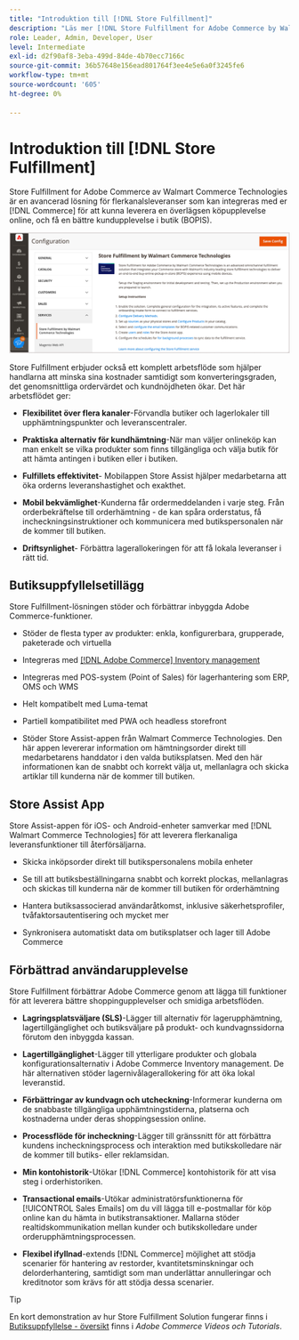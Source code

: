 ```yaml
---
title: "Introduktion till [!DNL Store Fulfillment]"
description: "Läs mer [!DNL Store Fulfillment for Adobe Commerce by Walmart Commerce Technologies] har stöd för att köpa online, hämta i butik (BOPIS) för kunder. Använd mobilen Store Assist för att effektivisera BOPIS-leveranser och orderbehandling för butikskolledare och Commerce-kunder."
role: Leader, Admin, Developer, User
level: Intermediate
exl-id: d2f90af8-3eba-499d-84de-4b70ecc7166c
source-git-commit: 36b57648e156ead801764f3ee4e5e6a0f3245fe6
workflow-type: tm+mt
source-wordcount: '605'
ht-degree: 0%

---
```


# Introduktion till [!DNL Store Fulfillment]

Store Fulfillment for Adobe Commerce av Walmart Commerce Technologies är en avancerad lösning för flerkanalsleveranser som kan integreras med er [!DNL Commerce] för att kunna leverera en överlägsen köpupplevelse online, och få en bättre kundupplevelse i butik (BOPIS).

![Konfiguration av Adobe-administratör för lagringslösning](assets/store-fulfillment-admin-home.png)

Store Fulfillment erbjuder också ett komplett arbetsflöde som hjälper handlarna att minska sina kostnader samtidigt som konverteringsgraden, det genomsnittliga ordervärdet och kundnöjdheten ökar. Det här arbetsflödet ger:

* **Flexibilitet över flera kanaler**-Förvandla butiker och lagerlokaler till upphämtningspunkter och leveranscentraler.

* **Praktiska alternativ för kundhämtning**-När man väljer onlineköp kan man enkelt se vilka produkter som finns tillgängliga och välja butik för att hämta antingen i butiken eller i butiken.

* **Fulfillets effektivitet**- Mobilappen Store Assist hjälper medarbetarna att öka orderns leveranshastighet och exakthet.

* **Mobil bekvämlighet**-Kunderna får ordermeddelanden i varje steg. Från orderbekräftelse till orderhämtning - de kan spåra orderstatus, få incheckningsinstruktioner och kommunicera med butikspersonalen när de kommer till butiken.

* **Driftsynlighet**- Förbättra lagerallokeringen för att få lokala leveranser i rätt tid.

## Butiksuppfyllelsetillägg

Store Fulfillment-lösningen stöder och förbättrar inbyggda Adobe Commerce-funktioner.

* Stöder de flesta typer av produkter: enkla, konfigurerbara, grupperade, paketerade och virtuella

* Integreras med [[!DNL Adobe Commerce] Inventory management](https://docs.magento.com/user-guide/catalog/inventory-learn-more.html)

* Integreras med POS-system (Point of Sales) för lagerhantering som ERP, OMS och WMS

* Helt kompatibelt med Luma-temat

* Partiell kompatibilitet med PWA och headless storefront

* Stöder Store Assist-appen från Walmart Commerce Technologies. Den här appen levererar information om hämtningsorder direkt till medarbetarens handdator i den valda butiksplatsen. Med den här informationen kan de snabbt och korrekt välja ut, mellanlagra och skicka artiklar till kunderna när de kommer till butiken.

## Store Assist App

Store Assist-appen för iOS- och Android-enheter samverkar med [!DNL Walmart Commerce Technologies] för att leverera flerkanaliga leveransfunktioner till återförsäljarna.

* Skicka inköpsorder direkt till butikspersonalens mobila enheter

* Se till att butiksbeställningarna snabbt och korrekt plockas, mellanlagras och skickas till kunderna när de kommer till butiken för orderhämtning

* Hantera butiksassocierad användaråtkomst, inklusive säkerhetsprofiler, tvåfaktorsautentisering och mycket mer

* Synkronisera automatiskt data om butiksplatser och lager till Adobe Commerce

## Förbättrad användarupplevelse

Store Fulfillment förbättrar Adobe Commerce genom att lägga till funktioner för att leverera bättre shoppingupplevelser och smidiga arbetsflöden.

* **Lagringsplatsväljare (SLS)**-Lägger till alternativ för lagerupphämtning, lagertillgänglighet och butiksväljare på produkt- och kundvagnssidorna förutom den inbyggda kassan.

* **Lagertillgänglighet**-Lägger till ytterligare produkter och globala konfigurationsalternativ i Adobe Commerce Inventory management. De här alternativen stöder lagernivålagerallokering för att öka lokal leveranstid.

* **Förbättringar av kundvagn och utcheckning**-Informerar kunderna om de snabbaste tillgängliga upphämtningstiderna, platserna och kostnaderna under deras shoppingsession online.

* **Processflöde för incheckning**-Lägger till gränssnitt för att förbättra kundens incheckningsprocess och interaktion med butikskolledare när de kommer till butiks- eller reklamsidan.

* **Min kontohistorik**-Utökar [!DNL Commerce] kontohistorik för att visa steg i orderhistoriken.

* **Transactional emails**-Utökar administratörsfunktionerna för [!UICONTROL Sales Emails] om du vill lägga till e-postmallar för köp online kan du hämta in butikstransaktioner. Mallarna stöder realtidskommunikation mellan kunder och butikskolledare under orderupphämtningsprocessen.

* **Flexibel ifyllnad**-extends [!DNL Commerce] möjlighet att stödja scenarier för hantering av restorder, kvantitetsminskningar och delorderhantering, samtidigt som man underlättar annulleringar och kreditnotor som krävs för att stödja dessa scenarier.

>[!TIP]
>
> En kort demonstration av hur Store Fulfillment Solution fungerar finns i [Butiksuppfyllelse - översikt](https://experienceleague.adobe.com/docs/commerce-learn/tutorials/orders/store-fulfillment.html) finns i _Adobe Commerce Videos och Tutorials_.


